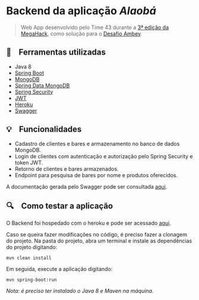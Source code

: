 # Backend da aplicação *Alaobá*

> Web App desenvolvido pelo Time 43 durante a [3ª edição da MegaHack](https://www.megahack.com.br/), como solução para o [Desafio Ambev](https://www.c4publicidade.com.br/megahack/wp-content/uploads/2020/06/Desafio-Ambev.pdf).

## :wrench: &nbsp;&nbsp; Ferramentas utilizadas

- Java 8
- [Spring Boot](https://github.com/spring-projects/spring-boot)
- [MongoDB](https://github.com/mongodb/mongo)
- [Spring Data MongoDB](https://github.com/spring-projects/spring-data-mongodb)
- [Spring Security](https://github.com/spring-projects/spring-security)
- [JWT](https://jwt.io/)
- [Heroku](https://www.heroku.com/)
- [Swagger](https://swagger.io/)

## :bulb: &nbsp;&nbsp; Funcionalidades

- Cadastro de clientes e bares e armazenamento no banco de dados MongoDB.
- Login de clientes com autenticação e autorização pelo Spring Security e token JWT. 
- Retorno de clientes e bares armazenados.
- Endpoint para pesquisa de bares por nome e produtos oferecidos.

A documentação gerada pelo Swagger pode ser consultada [aqui](https://megahack3-time43-backend.herokuapp.com/swagger-ui.html).

## :mag: &nbsp;&nbsp; Como testar a aplicação

O Backend foi hospedado com o heroku e pode ser acessado [aqui](https://megahack3-time43-backend.herokuapp.com/).

Caso se queira fazer modificações no código, é preciso fazer a clonagem do projeto. Na pasta do projeto, abra um terminal e instale as dependências do projeto digitando:
```
mvn clean install
```
Em seguida, execute a aplicação digitando:
```
mvn spring-boot:run
```
*Nota: é preciso ter instalado o Java 8 e Maven na máquina.*

